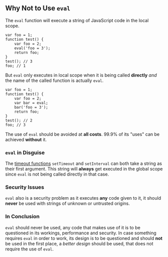 ## Why Not to Use `eval`

The `eval` function will execute a string of JavaScript code in the local scope.

    var foo = 1;
    function test() {
        var foo = 2;
        eval('foo = 3');
        return foo;
    }
    test(); // 3
    foo; // 1

But `eval` only executes in local scope when it is being called **directly** *and* 
the name of the called function is actually `eval`.

    var foo = 1;
    function test() {
        var foo = 2;
        var bar = eval;
        bar('foo = 3');
        return foo;
    }
    test(); // 2
    foo; // 3

The use of `eval` should be avoided at **all costs**. 99.9% of its "uses" can be
achieved **without** it.
    
### `eval` in Disguise

The [timeout functions](#other.timeouts) `setTimeout` and `setInterval` can both 
take a string as their first argument. This string will **always** get executed 
in the global scope since `eval` is not being called directly in that case.

### Security Issues

`eval` also is a security problem as it executes **any** code given to it,
it should **never** be used with strings of unknown or untrusted origins.

### In Conclusion

`eval` should never be used, any code that makes use of it is to be questioned in
its workings, performance and security. In case something requires `eval` in 
order to work, its design is to be questioned and should **not** be used in the 
first place, a *better design* should be used, that does not require the use of 
`eval`. 

